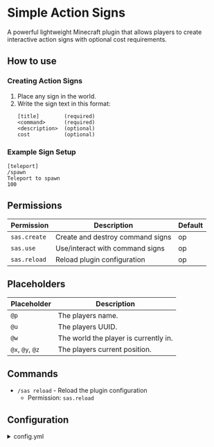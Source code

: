 # Simple Action Signs
A powerful lightweight Minecraft plugin that allows players to create interactive action signs with optional cost requirements.

## How to use
### Creating Action Signs
1. Place any sign in the world.
2. Write the sign text in this format:
    ```
    [title]        (required)
    <command>      (required)
    <description>  (optional)
    cost           (optional)
    ```

### Example Sign Setup
```
[teleport]
/spawn
Teleport to spawn
100
```

## Permissions
| Permission     | Description                        | Default |
|----------------|------------------------------------|---------|
| `sas.create`   | Create and destroy command signs   | op      |
| `sas.use`      | Use/interact with command signs    | op      |
| `sas.reload`   | Reload plugin configuration        | op      |

## Placeholders
| Placeholder      | Description                           |
|------------------|---------------------------------------|
| `@p`             | The players name.                     |
| `@u`             | The players UUID.                     |
| `@w`             | The world the player is currently in. |
| `@x`, `@y`, `@z` | The players current position.         |

## Commands
- `/sas reload` - Reload the plugin configuration
    - Permission: `sas.reload`

## Configuration
<details>
  <summary>config.yml</summary>

  ```yml
# Currency symbol to display before costs on signs.
currency-prefix: "&a$"

# Command to execute when charging players for sign usage.
# Placeholders: <player> = player name, <cost> = amount to charge.
cost-command: "eco take <player> <cost>"

# Plugin messages.
messages:
  action-create: "&aAction sign successfully created!"
  action-delete: "&cAction sign successfully removed!"
  sneak-required: "&cYou need to sneak to do this."
  permission-use: "&cYou do not have permission to do this."
  ```

</details>